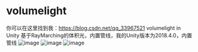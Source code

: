 # volumelight
你可以在这里找到我：https://blog.csdn.net/qq_33967521
volumelight in Unity
基于RayMarching的体积光，内置管线，我的Unity版本为2018.4.0，内置管线
![image](https://img-blog.csdnimg.cn/2020012611434874.gif)
![image](https://github.com/Claymoreno1/volumelight/blob/master/forGIT/GIF2.gif)
![image](https://github.com/Claymoreno1/volumelight/blob/master/forGIT/test.gif)
